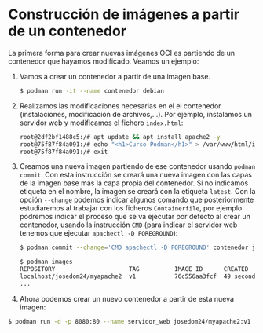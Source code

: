 # Construcción de imágenes a partir de un contenedor

La primera forma para crear nuevas imágenes OCI es partiendo de un contenedor que hayamos modificado. Veamos un ejemplo:

1. Vamos a crear un contenedor a partir de una imagen base.

    ```bash
    $ podman run -it --name contenedor debian 
    ```

2. Realizamos las modificaciones necesarias en el el contenedor (instalaciones, modificación de archivos,...). Por ejemplo, instalamos un servidor web y modificamos el fichero `index.html`:

    ```bash
    root@2df2bf1488c5:/# apt update && apt install apache2 -y
    root@75f87f84a091:/# echo "<h1>Curso Podman</h1>" > /var/www/html/index.html
    root@75f87f84a091:/# exit
    ```

3. Creamos una nueva imagen partiendo de ese contenedor usando `podman commit`. Con esta instrucción se creará una nueva imagen con las capas de la imagen base más la capa propia del contenedor. Si no indicamos etiqueta en el nombre, la imagen se creará con la etiqueta `latest`. Con la opción `--change` podemos indicar algunos comando que posteriormente estudiaremos al trabajar con los ficheros `Containerfile`, por ejemplo podremos indicar el proceso que se va ejecutar por defecto al crear un contenedor, usando la instrucción `CMD` (para indicar el servidor web tenemos que ejecutar `apachectl -D FOREGROUND`):

    ```bash
    $ podman commit --change='CMD apachectl -D FOREGROUND' contenedor josedom24/myapache2:v1

    $ podman images
    REPOSITORY                     TAG          IMAGE ID      CREATED         SIZE
    localhost/josedom24/myapache2  v1           76c556aa3fcf  49 seconds ago  261 MB
    ...
    ```

4. Ahora podemos crear un nuevo contenedor a partir de esta nueva imagen:

```bash
$ podman run -d -p 8080:80 --name servidor_web josedom24/myapache2:v1 
             
```